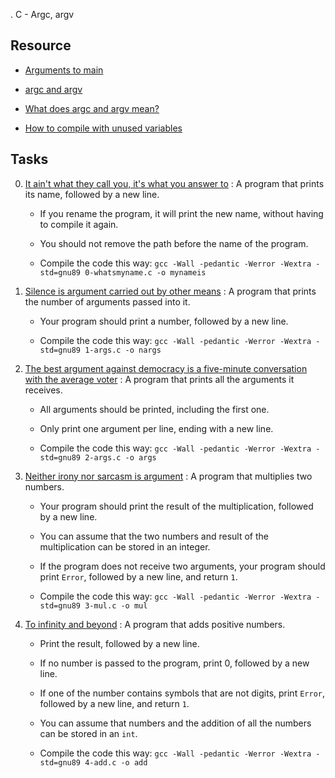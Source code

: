 . C - Argc, argv



## Resource



- [Arguments to main](https://publications.gbdirect.co.uk//c_book/chapter10/arguments_to_main.html)

- [argc and argv](http://crasseux.com/books/ctutorial/argc-and-argv.html)

- [What does argc and argv mean?](https://www.youtube.com/watch?v=aP1ijjeZc24)

- [How to compile with unused variables](https://www.google.com/webhp?q=unused+variable+C)



## Tasks



0. [It ain't what they call you, it's what you answer to](./0-whatsmyname.c) : A program that prints its name, followed by a new line.

	- If you rename the program, it will print the new name, without having to compile it again.

	- You should not remove the path before the name of the program.

	- Compile the code this way: `gcc -Wall -pedantic -Werror -Wextra -std=gnu89 0-whatsmyname.c -o mynameis`

1. [Silence is argument carried out by other means](./1-args.c) : A program that prints the number of arguments passed into it.

	- Your program should print a number, followed by a new line.

	- Compile the code this way: `gcc -Wall -pedantic -Werror -Wextra -std=gnu89 1-args.c -o nargs`

2. [The best argument against democracy is a five-minute conversation with the average voter](./2-args.c) : A program that prints all the arguments it receives.

	- All arguments should be printed, including the first one.

	- Only print one argument per line, ending with a new line.

	- Compile the code this way: `gcc -Wall -pedantic -Werror -Wextra -std=gnu89 2-args.c -o args`

3. [Neither irony nor sarcasm is argument](./3-mul.c) : A program that multiplies two numbers.

	- Your program should print the result of the multiplication, followed by a new line.

	- You can assume that the two numbers and result of the multiplication can be stored in an integer.

	- If the program does not receive two arguments, your program should print `Error`, followed by a new line, and return `1`.

	- Compile the code this way: `gcc -Wall -pedantic -Werror -Wextra -std=gnu89 3-mul.c -o mul`

4. [To infinity and beyond](./4-add.c) : A program that adds positive numbers.

	- Print the result, followed by a new line.

	- If no number is passed to the program, print 0, followed by a new line.

	- If one of the number contains symbols that are not digits, print `Error`, followed by a new line, and return `1`.

	- You can assume that numbers and the addition of all the numbers can be stored in an `int`.

	- Compile the code this way: `gcc -Wall -pedantic -Werror -Wextra -std=gnu89 4-add.c -o add`
